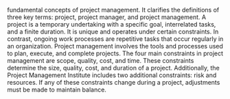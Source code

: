 fundamental concepts of project management. It clarifies the definitions of three key terms: project, project manager, and project management. A project is a temporary undertaking with a specific goal, interrelated tasks, and a finite duration. It is unique and operates under certain constraints. In contrast, ongoing work processes are repetitive tasks that occur regularly in an organization. Project management involves the tools and processes used to plan, execute, and complete projects. The four main constraints in project management are scope, quality, cost, and time. These constraints determine the size, quality, cost, and duration of a project. Additionally, the Project Management Institute includes two additional constraints: risk and resources. If any of these constraints change during a project, adjustments must be made to maintain balance.
